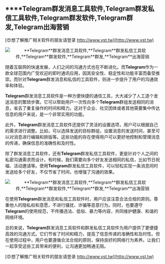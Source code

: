 ## ****Telegram**群发消息工具软件,**Telegram**群发私信工具软件,**Telegram**群发软件,**Telegram**群发,**Telegram**出海营销**

[😍想了解推广相关软件的朋友请登录 http://www.vst.tw](http://www.vst.tw)

 <center><img src="https://vst.tw/MP4/tuiguang/png/7.png" alt="**Telegram**群发消息工具软件,**Telegram**群发私信工具软件,**Telegram**群发软件,**Telegram**群发,**Telegram**出海营销"></center>

随着互联网的快速发展，人们之间的沟通方式也在不断进化。而**Telegram**作为一款全球范围内广受欢迎的即时通讯应用，因其安全性、稳定性和功能丰富而备受推崇。而针对**Telegram**群发消息和私信的工具软件，则进一步提升了用户的沟通效率和体验。

**Telegram**群发消息工具软件是一种方便快捷的通信工具，大大减少了人工逐个发送消息的繁琐步骤。它可以帮助用户一次性向多个**Telegram**群组发送相同的消息，省去了重复操作的时间和精力。这对于企业、社交团体或者其他需要集中传达信息的用户来说，是一个非常实用的功能。

此外，**Telegram**群发消息工具软件还提供了灵活的设置选项，用户可以根据自己的需求进行调整。比如，可以选择发送的目标群组，设置消息的发送时间，甚至可以对消息进行编辑和排版等。这些功能的存在使得用户可以更好地控制和管理消息的传递，确保信息的准确性和及时性。

除了群发消息工具软件，还有**Telegram**群发私信工具软件，更是针对个人之间的私密沟通需求而设计。有时候，我们需要向多个好友发送相同的私信，比如节日祝福、活动邀请等。使用**Telegram**群发私信工具软件，可以轻松实现一条消息同时发送给多个好友，不仅节省了时间，也增强了沟通的效果。

 <center><img src="https://vst.tw/MP4/tuiguang/png/6.png" alt="**Telegram**群发消息工具软件,**Telegram**群发私信工具软件,**Telegram**群发软件,**Telegram**群发,**Telegram**出海营销"></center>

在使用**Telegram**群发消息和私信工具软件时，用户应该注意合法合规的原则。尊重他人的隐私权和意愿，不进行骚扰、诈骗等恶意行为。同时，也要遵守**Telegram**的使用规范，不传播违法、低俗、暴力等内容，共同维护健康、和谐的网络环境。

总的来说，**Telegram**群发消息工具软件和群发私信工具软件为用户提供了更便捷高效的沟通方式。它们节省了时间和精力，提高了信息传递的准确性和及时性。但在使用过程中，用户也要遵循合法合规的原则，保持良好的网络行为素养。让我们一起享受这些工具带来的便利，让沟通更加畅通无阻。

[😍想了解推广相关软件的朋友请登录 http://www.vst.tw](http://www.vst.tw)



